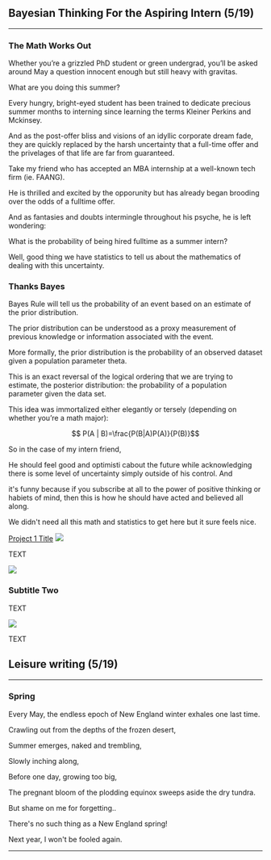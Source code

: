 ## Bayesian Thinking For the Aspiring Intern (5/19)

---

### The Math Works Out

Whether you’re a grizzled PhD student or green undergrad, you’ll be asked around May a question innocent enough but still heavy with gravitas.

What are you doing this summer?

Every hungry, bright-eyed student has been trained to dedicate precious summer months to interning since learning the terms Kleiner Perkins and Mckinsey. 

And as the post-offer bliss and visions of an idyllic corporate dream fade, they are quickly replaced by the harsh uncertainty that a full-time offer and the privelages of that life are far from guaranteed. 

Take my friend who has accepted an MBA internship at a well-known tech firm (ie. FAANG).

He is thrilled and excited by the opporunity but has already began brooding over the odds of a fulltime offer.

And as fantasies and doubts intermingle throughout his psyche, he is left wondering: 

What is the probability of being hired fulltime as a summer intern?

Well, good thing we have statistics to tell us about the mathematics of dealing with this uncertainty. 

### Thanks Bayes

Bayes Rule will tell us the probability of an event based on an estimate of the prior distribution. 

The prior distribution can be understood as a proxy measurement of previous knowledge or information associated with the event. 

More formally, the prior distribution is the probability of an observed dataset given a population parameter theta. 

This is an exact reversal of the logical ordering that we are trying to estimate, the posterior distribution: the probability of a population parameter given the data set.

This idea was immortalized either elegantly or tersely (depending on whether you’re a math major):

$$ P(A | B)=\frac{P(B|A)P(A)}{P(B)}$$

So in the case of my intern friend, 




He should feel good and optimisti cabout the future while acknowledging there is some level of uncertainty simply outside of his control. And

 it's funny because if you subscribe at all to the power of positive thinking or habiets of mind, then this is how he should have acted and believed all along. 

We didn't need all this math and statistics to get here but it sure feels nice.

[Project 1 Title](/sample_page)
<img src="images/dummy_thumbnail.jpg?raw=true"/>

TEXT

<img src="images/dummy_thumbnail.jpg?raw=true"/>

### Subtitle Two

TEXT

<img src="images/dummy_thumbnail.jpg?raw=true"/>

TEXT



## Leisure writing (5/19)

---

### Spring

Every May, the endless epoch of New England winter exhales one last time.

Crawling out from the depths of the frozen desert, 

Summer emerges, naked and trembling,

Slowly inching along,

Before one day, growing too big, 

The pregnant bloom of the plodding equinox sweeps aside the dry tundra.

But shame on me for forgetting..

There's no such thing as a New England spring!

Next year, I won't be fooled again.


---
<!-- Remove above link if you don't want to attibute -->
